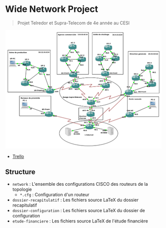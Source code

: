 # Wide Network Project

> Projet Telredor et Supra-Telecom de 4e année au CESI

![Topologie](./topologie.png)

* [Trello](https://trello.com/b/kFQMEdpO/wide-network-project)

## Structure

* `network` : L'ensemble des configurations CISCO des routeurs de la topologie
  * `*.cfg` : Configuration d'un routeur
* `dossier-recapitulatif` : Les fichiers source LaTeX du dossier recapitulatif
* `dossier-configuration` : Les fichiers source LaTeX du dossier de configuration
* `etude-financiere` : Les fichiers source LaTeX de l'étude financière
